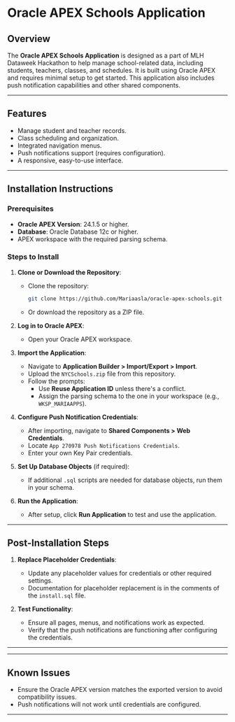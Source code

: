 # Oracle APEX Schools Application

## Overview
The **Oracle APEX Schools Application** is designed as a part of MLH Dataweek Hackathon to help manage school-related data, including students, teachers, classes, and schedules. It is built using Oracle APEX and requires minimal setup to get started. This application also includes push notification capabilities and other shared components.

---

## Features
- Manage student and teacher records.
- Class scheduling and organization.
- Integrated navigation menus.
- Push notifications support (requires configuration).
- A responsive, easy-to-use interface.

---

## Installation Instructions

### Prerequisites
- **Oracle APEX Version**: 24.1.5 or higher.
- **Database**: Oracle Database 12c or higher.
- APEX workspace with the required parsing schema.

### Steps to Install
1. **Clone or Download the Repository**:
   - Clone the repository:
     ```bash
     git clone https://github.com/Mariaasla/oracle-apex-schools.git
     ```
   - Or download the repository as a ZIP file.

2. **Log in to Oracle APEX**:
   - Open your Oracle APEX workspace.

3. **Import the Application**:
   - Navigate to **Application Builder > Import/Export > Import**.
   - Upload the `NYCSchools.zip` file from this repository.
   - Follow the prompts:
     - Use **Reuse Application ID** unless there's a conflict.
     - Assign the parsing schema to the one in your workspace (e.g., `WKSP_MARIAAPPS`).

4. **Configure Push Notification Credentials**:
   - After importing, navigate to **Shared Components > Web Credentials**.
   - Locate `App 270978 Push Notifications Credentials`.
   - Enter your own Key Pair credentials.

5. **Set Up Database Objects** (if required):
   - If additional `.sql` scripts are needed for database objects, run them in your schema.

6. **Run the Application**:
   - After setup, click **Run Application** to test and use the application.

---

## Post-Installation Steps
1. **Replace Placeholder Credentials**:
   - Update any placeholder values for credentials or other required settings.
   - Documentation for placeholder replacement is in the comments of the `install.sql` file.

2. **Test Functionality**:
   - Ensure all pages, menus, and notifications work as expected.
   - Verify that the push notifications are functioning after configuring the credentials.

---


---

## Known Issues
- Ensure the Oracle APEX version matches the exported version to avoid compatibility issues.
- Push notifications will not work until credentials are configured.

---

